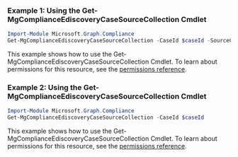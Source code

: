### Example 1: Using the Get-MgComplianceEdiscoveryCaseSourceCollection Cmdlet
```powershell
Import-Module Microsoft.Graph.Compliance
Get-MgComplianceEdiscoveryCaseSourceCollection -CaseId $caseId -SourceCollectionId $sourceCollectionId -ExpandProperty "addToReviewSetOperation,custodianSources,lastEstimateStatisticsOperation" 
```
This example shows how to use the Get-MgComplianceEdiscoveryCaseSourceCollection Cmdlet.
To learn about permissions for this resource, see the [permissions reference](/graph/permissions-reference).
### Example 2: Using the Get-MgComplianceEdiscoveryCaseSourceCollection Cmdlet
```powershell
Import-Module Microsoft.Graph.Compliance
Get-MgComplianceEdiscoveryCaseSourceCollection -CaseId $caseId
```
This example shows how to use the Get-MgComplianceEdiscoveryCaseSourceCollection Cmdlet.
To learn about permissions for this resource, see the [permissions reference](/graph/permissions-reference).
